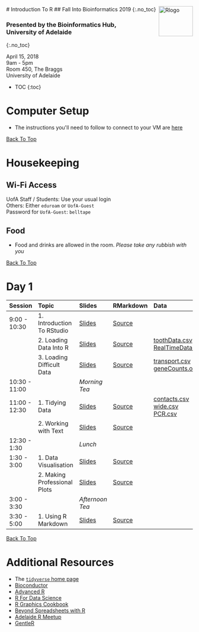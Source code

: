 <img src="https://www.r-project.org/logo/Rlogo.png" alt="Rlogo" border="0px" style="width:92px;height:81px;float:right">
# Introduction To R
## Fall Into Bioinformatics 2019 
{:.no_toc}

### Presented by the Bioinformatics Hub, <br> University of Adelaide 
{:.no_toc}

April 15, 2018  
9am - 5pm  
Room 450, The Braggs  
University of Adelaide

* TOC
{:toc}


# Computer Setup

- The instructions you'll need to follow to connect to your VM are [here](setup)


[Back To Top](#introduction_to_r)

# Housekeeping

## Wi-Fi Access

UofA Staff / Students: Use your usual login  
Others: Either `eduroam` or `UofA-Guest`  
Password for `UofA-Guest`: `belltape`

## Food

- Food and drinks are allowed in the room. *Please take any rubbish with you*


[Back To Top](#introduction_to_r)


# Day 1

| Session | Topic | Slides | RMarkdown | Data |
| ------- |:----- |:------ |:--------- |:---- |
| 9:00 - 10:30      | 1. Introduction To RStudio | [Slides](notes/1.1.1_Introduction) | [Source](notes/1.1.1_Introduction.Rmd) | |
|         | 2. Loading Data Into R | [Slides](notes/1.1.2_DataImport) | [Source](notes/1.1.2_DataImport.Rmd) | [toothData.csv](data/toothData.csv) <br> [RealTimeData.xlsx](data/RealTimeData.xlsx) |
|         | 3. Loading Difficult Data | [Slides](notes/1.2.1_LoadingDifficultData) | [Source](notes/1.2.1_LoadingDifficultData.Rmd) | [transport.csv](data/transport.csv) <br> [geneCounts.out](data/geneCounts.out) |
| 10:30 - 11:00        | | *Morning Tea* | | |
| 11:00 - 12:30      | 1. Tidying Data | [Slides](notes/1.2.2_TidyingData) | [Source](notes/1.2.2_TidyingData.Rmd) | [contacts.csv](data/contacts.csv) <br> [wide.csv](data/wide.csv) <br> [PCR.csv](data/PCR.csv) |
|         | 2. Working with Text | [Slides](notes/1.2.3_TextManipulation) | [Source](notes/1.2.3_TextManipulation.Rmd) | |
| 12:30 - 1:30        | | *Lunch*       | | |
| 1:30 - 3:00       | 1. Data Visualisation | [Slides](notes/1.3.1_DataVisualisation) | [Source](notes/1.3.1_DataVisualisation.Rmd) | |
|         | 2. Making Professional Plots | [Slides](notes/1.3.2_ProfessionalPlotting) | [Source](notes/1.3.2_ProfessionalPlotting.Rmd) | |
| 3:00 - 3:30        | | *Afternoon Tea* | | |
| 3:30 - 5:00       | 1. Using R Markdown | [Slides](notes/1.4_RMarkdown) | [Source](notes/1.4_RMarkdown.Rmd) | |


[Back To Top](#introduction_to_r)


# Additional Resources

- The [`tidyverse` home page](https://www.tidyverse.org/)
- [Bioconductor](https://bioconductor.org/)
- [Advanced R](http://adv-r.had.co.nz/)
- [R For Data Science](http://r4ds.had.co.nz/)
- [R Graphics Cookbook](http://www.cookbook-r.com/Graphs/)
- [Beyond Spreadsheets with R](https://www.manning.com/books/beyond-spreadsheets-with-r?a_aid=datamungingwithr&a_bid=1dc44480)
- [Adelaide R Meetup](https://www.meetup.com/Adelaide-R-Users/)
- [GentleR]()